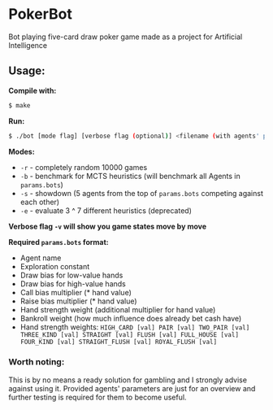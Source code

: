# PokerBot

Bot playing five-card draw poker game made as a project for Artificial Intelligence

## Usage:

**Compile with:**

```sh
$ make
```

**Run:**

```sh
$ ./bot [mode flag] [verbose flag (optional)] <filename (with agents' parameters)>
```

**Modes:**
- `-r` - completely random 10000 games
- `-b` - benchmark for MCTS heuristics (will benchmark all Agents in `params.bots`)
- `-s` - showdown (5 agents from the top of `params.bots` competing against each other)
- `-e` - evaluate 3 ^ 7 different heuristics (deprecated)

**Verbose flag `-v` will show you game states move by move**

**Required `params.bots` format:**
- Agent name
- Exploration constant
- Draw bias for low-value hands
- Draw bias for high-value hands
- Call bias multiplier (* hand value)
- Raise bias multiplier (* hand value)
- Hand strength weight (additional multiplier for hand value)
- Bankroll weight (how much influence does already bet cash have)
- Hand strength weights: `HIGH_CARD [val] PAIR [val] TWO_PAIR [val] THREE_KIND [val] STRAIGHT [val] FLUSH [val] FULL_HOUSE [val] FOUR_KIND [val] STRAIGHT_FLUSH [val] ROYAL_FLUSH [val]`

### Worth noting:
This is by no means a ready solution for gambling and I strongly advise against using it. Provided agents' parameters are just for an overview and further testing is required for them to become useful.
